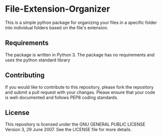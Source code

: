 # File-Extension-Organizer
This is a simple python package for organizing your files in a specific folder into individual folders based on the file's extension. 

## Requirements
The package is written in Python 3.
The package has no requirements and uses the python standard library

<!--
## Usage

To use the scripts, simply download or clone the repository and run the **script.py** using a Python interpreter. The scripts can be run from the command line or from within an IDE such as Jupyter Notebook or PyCharm.

## Scripts

The following is a brief description of each script in this repository:

1. **script.py** - This is a simple python script for organizing your files in a specific folder into individual folders based on the file's extension.
-->
## Contributing

If you would like to contribute to this repository, please fork the repository and submit a pull request with your changes. Please ensure that your code is well-documented and follows PEP8 coding standards.

## License

This repository is licensed under the GNU GENERAL PUBLIC LICENSE Version 3, 29 June 2007. See the LICENSE file for more details.
